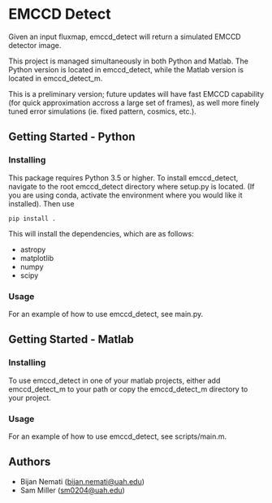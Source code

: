 # EMCCD Detect

Given an input fluxmap, emccd_detect will return a simulated EMCCD detector image. 

This project is managed simultaneously in both Python and Matlab. The Python version is located in emccd\_detect, while the Matlab version is located in emccd\_detect\_m.

This is a preliminary version; future updates will have fast EMCCD capability (for quick approximation accross a large set of frames), as well more finely tuned error simulations (ie. fixed pattern, cosmics, etc.).

## Getting Started - Python
### Installing

This package requires Python 3.5 or higher. To install emccd\_detect, navigate to the root emccd\_detect directory where setup.py is located. (If you are using conda, activate the environment where you would like it installed). Then use

	pip install .

This will install the dependencies, which are as follows:

* astropy
* matplotlib
* numpy
* scipy


### Usage

For an example of how to use emccd\_detect, see main.py.

## Getting Started - Matlab
### Installing

To use emccd\_detect in one of your matlab projects, either add emccd\_detect\_m to your path or copy the emccd\_detect\_m directory to your project.

### Usage

For an example of how to use emccd\_detect, see scripts/main.m.

## Authors

* Bijan Nemati (<bijan.nemati@uah.edu>)
* Sam Miller (<sm0204@uah.edu>)

